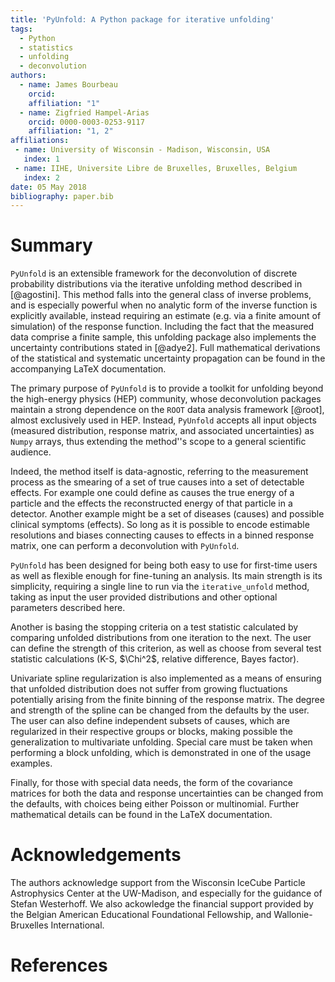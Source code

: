 ```yaml
---
title: 'PyUnfold: A Python package for iterative unfolding'
tags:
  - Python
  - statistics
  - unfolding
  - deconvolution
authors:
  - name: James Bourbeau
    orcid: 
    affiliation: "1" 
  - name: Zigfried Hampel-Arias
    orcid: 0000-0003-0253-9117
    affiliation: "1, 2"
affiliations:
 - name: University of Wisconsin - Madison, Wisconsin, USA
   index: 1
 - name: IIHE, Universite Libre de Bruxelles, Bruxelles, Belgium
   index: 2
date: 05 May 2018
bibliography: paper.bib
---
```


# Summary

``PyUnfold`` is an extensible framework for the deconvolution of discrete probability 
distributions via the iterative unfolding method described in [@agostini]. 
This method falls into the general class of inverse problems, and is especially powerful 
when no analytic form of the inverse function is explicitly available, instead requiring
an estimate (e.g. via a finite amount of simulation) of the response function.
Including the fact that the measured data comprise a finite sample, this unfolding package 
also implements the uncertainty contributions stated in [@adye2].
Full mathematical derivations of the statistical and systematic uncertainty propagation 
can be found in the accompanying LaTeX documentation.


The primary purpose of ``PyUnfold`` is to provide a toolkit for unfolding beyond the 
high-energy physics (HEP) community, whose deconvolution packages maintain a strong 
dependence on the ``ROOT`` data analysis framework [@root], almost exclusively used in HEP.
Instead, ``PyUnfold`` accepts all input objects (measured distribution, response matrix,
and associated uncertainties) as ``Numpy`` arrays, thus extending the method''s scope
to a general scientific audience.


Indeed, the method itself is data-agnostic, referring to the measurement process
as the smearing of a set of true causes into a set of detectable effects.
For example one could define as causes the true energy of a particle and the effects
the reconstructed energy of that particle in a detector.
Another example might be a set of diseases (causes) and possible clinical symptoms (effects).
So long as it is possible to encode estimable resolutions and biases connecting causes to 
effects in a binned response matrix, one can perform a deconvolution with ``PyUnfold``. 


``PyUnfold`` has been designed for being both easy to use for first-time users as well as 
flexible enough for fine-tuning an analysis.
Its main strength is its simplicity, requiring a single line to run via the ``iterative_unfold`` 
method, taking as input the user provided distributions and other optional parameters described here.

Another is basing the stopping criteria on a test statistic calculated by comparing unfolded 
distributions from one iteration to the next.
The user can define the strength of this criterion, as well as choose from several test
statistic calculations (K-S, $\Chi^2$, relative difference, Bayes factor).

Univariate spline regularization is also implemented as a means of ensuring that unfolded 
distribution does not suffer from growing fluctuations potentially arising from the finite 
binning of the response matrix.
The degree and strength of the spline can be changed from the defaults by the user.
The user can also define independent subsets of causes, which are regularized in their 
respective groups or blocks, making possible the generalization to multivariate unfolding.
Special care must be taken when performing a block unfolding, which is demonstrated in 
one of the usage examples.

Finally, for those with special data needs, the form of the covariance matrices for both
the data and response uncertainties can be changed from the defaults, with choices
being either Poisson or multinomial.
Further mathematical details can be found in the LaTeX documentation.


# Acknowledgements

The authors acknowledge support from the Wisconsin IceCube Particle Astrophysics Center
at the UW-Madison, and especially for the guidance of Stefan Westerhoff.
We also ackowledge the financial support provided by the Belgian American Educational 
Foundational Fellowship, and Wallonie-Bruxelles International.

# References
